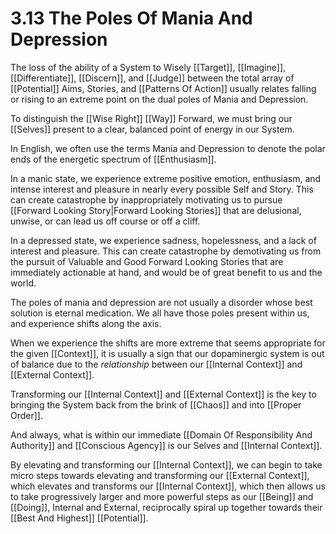 # 3.13 The Poles Of Mania And Depression

The loss of the ability of a System to Wisely [[Target]], [[Imagine]], [[Differentiate]], [[Discern]], and [[Judge]] between the total array of [[Potential]] Aims, Stories, and [[Patterns Of Action]] usually relates falling or rising to an extreme point on the dual poles of Mania and Depression.  

To distinguish the [[Wise Right]] [[Way]] Forward, we must bring our [[Selves]] present to a clear, balanced point of energy in our System. 

In English, we often use the terms Mania and Depression to denote the polar ends of the energetic spectrum of [[Enthusiasm]]. 

In a manic state, we experience extreme positive emotion, enthusiasm, and intense interest and pleasure in nearly every possible Self and Story. This can create catastrophe by inappropriately motivating us to pursue [[Forward Looking Story|Forward Looking Stories]] that are delusional, unwise, or can lead us off course or off a cliff. 

In a depressed state, we experience sadness, hopelessness, and a lack of interest and pleasure. This can create catastrophe by demotivating us from the pursuit of Valuable and Good Forward Looking Stories that are immediately actionable at hand, and would be of great benefit to us and the world. 

The poles of mania and depression are not usually a disorder whose best solution is eternal medication. We all have those poles present within us, and experience shifts along the axis.  

When we experience the shifts are more extreme that seems appropriate for the given [[Context]], it is usually a sign that our dopaminergic system is out of balance due  to the _relationship_ between our [[Internal Context]] and [[External Context]]. 

Transforming our [[Internal Context]] and [[External Context]] is the key to bringing the System back from the brink of [[Chaos]] and into [[Proper Order]]. 

And always, what is within our immediate [[Domain Of Responsibility And Authority]] and [[Conscious Agency]] is our Selves and [[Internal Context]].  

By elevating and transforming our [[Internal Context]], we can begin to take micro steps towards elevating and transforming our [[External Context]], which elevates and transforms our [[Internal Context]], which then allows us to take progressively larger and more powerful steps as our [[Being]] and [[Doing]], Internal and External, reciprocally spiral up together towards their [[Best And Highest]] [[Potential]]. 